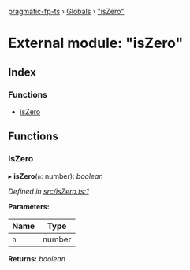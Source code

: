 [pragmatic-fp-ts](../README.md) › [Globals](../globals.md) › ["isZero"](_iszero_.md)

# External module: "isZero"

## Index

### Functions

* [isZero](_iszero_.md#iszero)

## Functions

###  isZero

▸ **isZero**(`n`: number): *boolean*

*Defined in [src/isZero.ts:1](https://github.com/hermann-p/pragmatic-fp-ts/blob/0abe0d4/src/isZero.ts#L1)*

**Parameters:**

Name | Type |
------ | ------ |
`n` | number |

**Returns:** *boolean*
